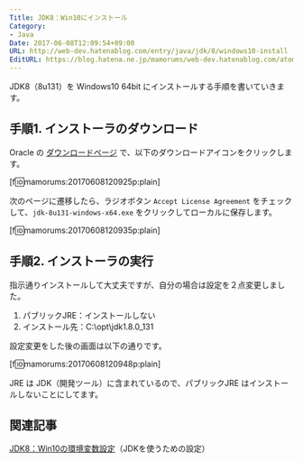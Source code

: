 ```yaml
---
Title: JDK8：Win10にインストール
Category:
- Java
Date: 2017-06-08T12:09:54+09:00
URL: http://web-dev.hatenablog.com/entry/java/jdk/8/windows10-install
EditURL: https://blog.hatena.ne.jp/mamorums/web-dev.hatenablog.com/atom/entry/13355765958053255929
---
```


JDK8（8u131）を Windows10 64bit にインストールする手順を書いていきます。


## 手順1. インストーラのダウンロード
Oracle の [ダウンロードページ](http://www.oracle.com/technetwork/java/javase/downloads/index.html) で、以下のダウンロードアイコンをクリックします。

[f:id:mamorums:20170608120925p:plain]

次のページに遷移したら、ラジオボタン `Accept License Agreement` をチェックして、`jdk-8u131-windows-x64.exe` をクリックしてローカルに保存します。

[f:id:mamorums:20170608120935p:plain]


## 手順2. インストーラの実行
指示通りインストールして大丈夫ですが、自分の場合は設定を２点変更しました。

1. パブリックJRE：インストールしない
2. インストール先：C:\opt\jdk1.8.0_131

設定変更をした後の画面は以下の通りです。

[f:id:mamorums:20170608120948p:plain]

JRE は JDK（開発ツール）に含まれているので、パブリックJRE はインストールしないことにしてます。


## 関連記事
[JDK8：Win10の環境変数設定](/entry/java/jdk/8/windows10-env-variables)（JDKを使うための設定）

